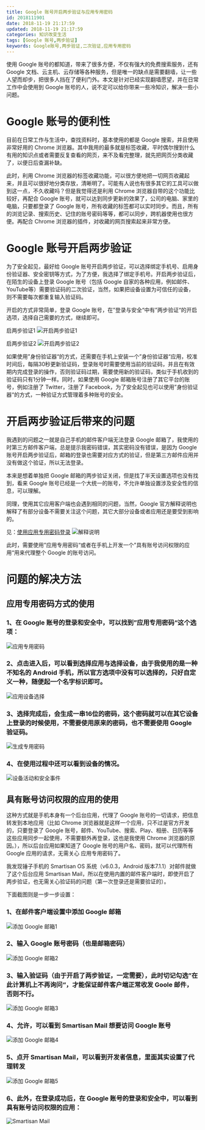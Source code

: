 ```yaml
---
title: Google 账号开启两步验证与应用专用密码
id: 2018111901
date: 2018-11-19 21:17:59
updated: 2018-11-19 21:17:59
categories: 知识改变生活
tags: [Google 账号,两步验证]
keywords: Google账号,两步验证,二次验证,应用专用密码
---
```


使用 Google 账号的都知道，带来了很多方便，不仅有强大的免费搜索服务，还有 Google 文档、云主机、云存储等各种服务，但是唯一的缺点是需要翻墙，让一些人望而却步，把很多人挡在了便利门外。本文是针对已经实现翻墙愿望，并在日常工作中会使用到 Google 账号的人，说不定可以给你带来一些冷知识，解决一些小问题。

<!-- more -->

# Google 账号的便利性

目前在日常工作与生活中，查找资料时，基本使用的都是 Google 搜索，并且使用非常好用的 Chrome 浏览器。其中我用的最多就是标签收藏，平时偶尔搜到什么有用的知识点或者需要反复查看的网页，来不及看完整理，就先把网页分类收藏了，以便日后查漏补缺。

此时，利用 Chrome 浏览器的标签收藏功能，可以很方便地把一切网页收藏起来，并且可以很好地分类存放，清晰明了。可能有人说也有很多其它的工具可以做到这一点，不久收藏吗？但是我觉得还是利用 Chrome 浏览器自带的这个功能比较好，再配合 Google 账号，就可以达到同步更新的效果了，公司的电脑、家里的电脑，只要都登录了 Google 账号，所有收藏的标签都可以实时同步。而且，所有的浏览记录、搜索历史、记住的账号密码等等，都可以同步，跨机器使用也很方便。再配合 Chrome 浏览器的插件，对收藏的网页搜索起来非常方便。

# Google 账号开启两步验证

为了安全起见，最好给 Google 账号开启两步验证，可以选择绑定手机号、启用身份验证器、安全密钥等方式，为了方便，我选择了绑定手机号。开启两步验证后，在陌生的设备上登录 Google 账号（包括 Google 自家的各种应用，例如邮件、YouTube等）需要验证码的二次验证，当然，如果把设备设置为可信任的设备，则不需要每次都重复输入验证码。

开启的方式非常简单，登录 Google 账号，在”登录与安全“中有”两步验证“的开启选项，选择自己需要的方式，继续即可。

启两步验证1
![开启两步验证1](https://ws1.sinaimg.cn/large/b7f2e3a3gy1fxdpircndxj21hc0q2ac6.jpg "开启两步验证1")

启两步验证2
![开启两步验证2](https://ws1.sinaimg.cn/large/b7f2e3a3gy1fxdpjdxg23j21hc0q20u8.jpg "开启两步验证2")

如果使用”身份验证器“的方式，还需要在手机上安装一个”身份验证器“应用，校准时间后，每隔30秒更新验证码，登录账号时需要使用当前的验证码，并且在有效期内完成登录的操作，否则验证码过期，需要使用新的验证码，类似于手机收到的验证码只有1分钟一样。同时，如果使用 Google 邮箱账号注册了其它平台的账号，例如注册了 Twitter，注册了 Facebook，为了安全起见也可以使用”身份验证器“的方式，一种验证方式管理着多种账号的安全。

# 开启两步验证后带来的问题

我遇到的问题之一就是自己手机的邮件客户端无法登录 Google 邮箱了，我使用的时第三方邮件客户端，总是提示我密码错误，其实密码没有错误，是因为 Google 账号开启两步验证后，邮箱的登录也需要对应方式的验证，但是第三方邮件应用并没有做这个验证，所以无法登录。

本来是想着单独把 Google 邮箱的两步验证关闭，但是找了半天设置选项也没有找到，看来 Google 账号已经是一个大统一的账号，不允许单独设置涉及安全性的信息，可以理解。

同理，使用其它应用客户端也会遇到相同的问题，当然，Google 官方解释说明也解释了有部分设备不需要关注这个问题，其它大部分设备或者应用还是要受到影响的。

见：[使用应用专用密码登录](https://support.google.com/mail/answer/185833?hl=zh-Hans&visit_id=636782289170925112-3791602481&rd=1)
![解释说明](https://ws1.sinaimg.cn/large/b7f2e3a3gy1fxdpwpmmroj20ru0oimyf.jpg "解释说明")

此时，需要使用”应用专用密码“或者在手机上开发一个”具有账号访问权限的应用“用来代理整个 Google 的账号访问。

# 问题的解决方法

## 应用专用密码方式的使用

### 1、在 Google 账号的登录和安全中，可以找到”应用专用密码“这个选项：
![应用专用密码](https://ws1.sinaimg.cn/large/b7f2e3a3gy1fxdq2531orj21hc0q2wgl.jpg "应用专用密码")

### 2、点击进入后，可以看到选择应用与选择设备，由于我使用的是一种不知名的 Android 手机，所以官方选项中没有可以选择的，只好自定义一种，随便起一个名字标识即可。
![应用设备选择](https://ws1.sinaimg.cn/large/b7f2e3a3gy1fxdq4j220pj21hc0q2wfb.jpg "应用设备选择")

### 3、选择完成后，会生成一串16位的密码，这个密码就可以在其它设备上登录的时候使用，不需要使用原来的密码，也不需要使用 Google 验证码。
![生成专用密码](https://ws1.sinaimg.cn/large/b7f2e3a3gy1fxdq6klijxj21hc0q2ta4.jpg "生成专用密码")

### 4、在使用过程中还可以看到设备的情况。
![设备活动和安全事件](https://ws1.sinaimg.cn/large/b7f2e3a3gy1fxdqasrztdj21hc0q20ud.jpg "设备活动和安全事件")

## 具有账号访问权限的应用的使用

这种方式就是手机本身有一个后台应用，代理了 Google 账号的一切请求，把信息转发到本地应用（比如 Chrome 浏览器就是这样一个应用，只不过是官方开发的，只要登录了 Google 账号，邮件、YouTube、搜索、Play、相册、日历等等这些应用同步一起使用，不需要额外再登录，这也是我使用 Chrome 浏览器的原因。），所以后台应用如果知道了 Google 账号的用户名、密码，就可以代理所有 Google 应用的请求，无需关心 应用专用密码了。

我发现锤子手机的 Smartisan OS 系统（v6.0.3，Android 版本7.1.1）对邮件就做了这个后台应用 Smartisan Mail，所以在使用内置的邮件客户端时，即使开启了两步验证，也无需关心验证码的问题（第一次登录还是需要验证的）。

下面截图则是一步一步设置：

### 1、在邮件客户端设置中添加 Google 邮箱
![添加 Google 邮箱1](https://ws1.sinaimg.cn/large/b7f2e3a3gy1fxdqs7cpoqj20u01meq6k.jpg "添加 Google 邮箱1")

### 2、输入 Google 账号密码（也是邮箱密码）
![添加 Google 邮箱2](https://ws1.sinaimg.cn/large/b7f2e3a3gy1fxdqt5xsawj20u01mf0vr.jpg "添加 Google 邮箱2")

### 3、输入验证码（由于开启了两步验证，一定需要），此时切记勾选”在此计算机上不再询问“，才能保证邮件客户端正常收发 Goole 邮件，否则不行。
![添加 Google 邮箱3](https://ws1.sinaimg.cn/large/b7f2e3a3gy1fxdqto569aj20u01mcjvf.jpg "添加 Google 邮箱3")

### 4、允许，可以看到 Smartisan Mail 想要访问 Google 账号
![添加 Google 邮箱4](https://ws1.sinaimg.cn/large/b7f2e3a3gy1fxdqtv52cej20u01mejz8.jpg "添加 Google 邮箱4")

### 5、点开 Smartisan Mail，可以看到开发者信息，里面其实设置了代理转发
![添加 Google 邮箱5](https://ws1.sinaimg.cn/large/b7f2e3a3gy1fxdqtysi1cj20u01matef.jpg "添加 Google 邮箱5")

### 6、此外，在登录成功后，在 Google 账号的登录和安全中，可以看到具有账号访问权限的应用：
![Smartisan Mail](https://ws1.sinaimg.cn/large/b7f2e3a3gy1fxdqoifycuj21hc0q2myw.jpg "Smartisan Mail")
